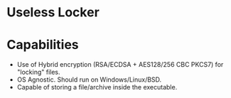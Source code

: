 # Useless Locker

# Capabilities

- Use of Hybrid encryption (RSA/ECDSA + AES128/256 CBC PKCS7) for "locking" files.
- OS Agnostic. Should run on Windows/Linux/BSD.
- Capable of storing a file/archive inside the executable.
